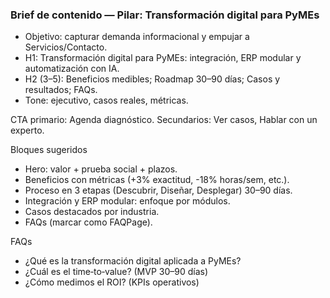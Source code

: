 ### Brief de contenido — Pilar: Transformación digital para PyMEs

- Objetivo: capturar demanda informacional y empujar a Servicios/Contacto.
- H1: Transformación digital para PyMEs: integración, ERP modular y automatización con IA.
- H2 (3–5): Beneficios medibles; Roadmap 30–90 días; Casos y resultados; FAQs.
- Tone: ejecutivo, casos reales, métricas.

CTA primario: Agenda diagnóstico. Secundarios: Ver casos, Hablar con un experto.

Bloques sugeridos

- Hero: valor + prueba social + plazos.
- Beneficios con métricas (+3% exactitud, -18% horas/sem, etc.).
- Proceso en 3 etapas (Descubrir, Diseñar, Desplegar) 30–90 días.
- Integración y ERP modular: enfoque por módulos.
- Casos destacados por industria.
- FAQs (marcar como FAQPage).

FAQs

- ¿Qué es la transformación digital aplicada a PyMEs?
- ¿Cuál es el time‑to‑value? (MVP 30–90 días)
- ¿Cómo medimos el ROI? (KPIs operativos)

